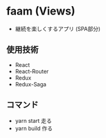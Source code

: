 # faam (Views)
- 継続を楽しくするアプリ (SPA部分)

## 使用技術
- React
- React-Router
- Redux
- Redux-Saga

## コマンド
- yarn start 走る
- yarn build 作る
